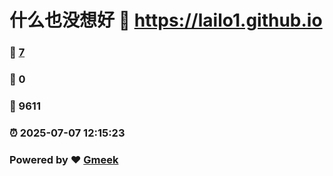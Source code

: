 # 什么也没想好 :link: https://lailo1.github.io 
### :page_facing_up: [7](https://lailo1.github.io/tag.html) 
### :speech_balloon: 0 
### :hibiscus: 9611 
### :alarm_clock: 2025-07-07 12:15:23 
### Powered by :heart: [Gmeek](https://github.com/Meekdai/Gmeek)
